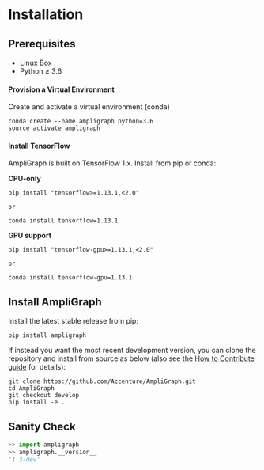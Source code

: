 
# Installation

## Prerequisites

* Linux Box
* Python ≥ 3.6

#### Provision a Virtual Environment

Create and activate a virtual environment (conda)

```
conda create --name ampligraph python=3.6
source activate ampligraph
```

#### Install TensorFlow

AmpliGraph is built on TensorFlow 1.x.
Install from pip or conda:

**CPU-only**

```
pip install "tensorflow>=1.13.1,<2.0"

or 

conda install tensorflow=1.13.1
```

**GPU support**

```
pip install "tensorflow-gpu>=1.13.1,<2.0"

or 

conda install tensorflow-gpu=1.13.1
```


## Install AmpliGraph


Install the latest stable release from pip:

```
pip install ampligraph
```


If instead you want the most recent development version, you can clone the repository
and install from source as below (also see the [How to Contribute guide](dev.md) for details):

```
git clone https://github.com/Accenture/AmpliGraph.git
cd AmpliGraph
git checkout develop
pip install -e .
```

## Sanity Check

```python
>> import ampligraph
>> ampligraph.__version__
'1.3-dev'
```
